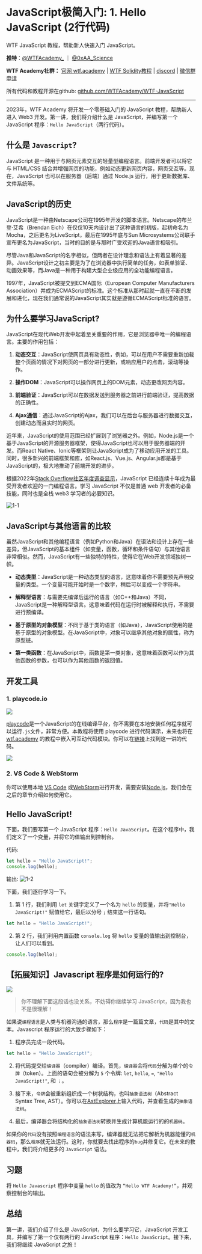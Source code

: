 # JavaScript极简入门: 1. Hello JavaScript (2行代码)

WTF JavaScript 教程，帮助新人快速入门 JavaScript。

**推特**：[@WTFAcademy_](https://twitter.com/WTFAcademy_) ｜ [@0xAA_Science](https://twitter.com/0xAA_Science)

**WTF Academy社群：** [官网 wtf.academy](https://wtf.academy) | [WTF Solidity教程](https://github.com/AmazingAng/WTFSolidity) | [discord](https://discord.gg/5akcruXrsk) | [微信群申请](https://docs.google.com/forms/d/e/1FAIpQLSe4KGT8Sh6sJ7hedQRuIYirOoZK_85miz3dw7vA1-YjodgJ-A/viewform?usp=sf_link)

所有代码和教程开源在github: [github.com/WTFAcademy/WTF-JavaScript](https://github.com/WTFAcademy/WTF-JavaScript)

-----

2023年，WTF Academy 将开发一个零基础入门的 JavaScript 教程，帮助新人进入 Web3 开发。第一讲，我们将介绍什么是 JavaScript，并编写第一个JavaScript 程序：`Hello JavaScript`（两行代码）。

## 什么是 `Javascript`?

JavaScript 是一种用于与网页元素交互的轻量型编程语言。前端开发者可以将它与 HTML/CSS 结合并增强网页的功能，例如动态更新网页内容，网页交互等。现在，JavaScript 也可以在服务器（后端）通过 Node.js 运行，用于更新数据库、文件系统等。

## JavaScript的历史

JavaScript是一种由Netscape公司在1995年开发的脚本语言。Netscape的布兰登·艾希（Brendan Eich）在仅仅10天内设计出了这种语言的初版，起初命名为Mocha，之后更名为LiveScript，最后在1995年底与Sun Microsystems公司联手宣布更名为JavaScript，当时的目的是与那时广受欢迎的Java语言相吸引。

尽管Java和JavaScript的名字相似，但两者在设计理念和语法上有着显著的差异。JavaScript设计之初主要是为了在浏览器中执行简单的任务，如表单验证、动画效果等，而Java是一种用于构建大型企业级应用的全功能编程语言。

1997年，JavaScript被提交到ECMA国际（European Computer Manufacturers Association）并成为ECMAScript的标准。这个标准从那时起就一直在不断的发展和进化，现在我们通常说的JavaScript其实就是遵循ECMAScript标准的语言。

## 为什么要学习JavaScript?

JavaScript在现代Web开发中起着至关重要的作用，它是浏览器中唯一的编程语言。主要的作用包括：

1. **动态交互**：JavaScript使网页具有动态性，例如，可以在用户不需要重新加载整个页面的情况下对网页的一部分进行更新，或响应用户的点击，滚动等操作。

2. **操作DOM**：JavaScript可以操作网页上的DOM元素，动态更改网页内容。

3. **前端验证**：JavaScript可以在数据发送到服务器之前进行前端验证，提高数据的正确性。

4. **Ajax通信**：通过JavaScript的Ajax，我们可以在后台与服务器进行数据交互，创建动态而且实时的网页。

近年来，JavaScript的使用范围已经扩展到了浏览器之外。例如，Node.js是一个基于JavaScript的开源服务器框架，使得JavaScript也可以用于服务器端的开发。而React Native、Ionic等框架则让JavaScript成为了移动应用开发的工具。同时，很多新兴的前端框架和库，如React.js、Vue.js、Angular.js都是基于JavaScript的，极大地推动了前端开发的进步。

根据2022年[Stack Overflow社区年度调查显示](https://survey.stackoverflow.co/2022/#most-popular-technologies-language)，JavaScript 已经连续十年成为最受开发者欢迎的一门编程语言。学习 JavaScript 不仅是普通 web 开发者的必备技能，同时也是全栈 web3 学习者的必要知识。

![1-1](./img/1-1.png)

## JavaScript与其他语言的比较

虽然JavaScript和其他编程语言（例如Python和Java）在语法和设计上存在一些差异，但JavaScript的基本组件（如变量，函数，循环和条件语句）与其他语言非常相似。然而，JavaScript有一些独特的特性，使得它在Web开发领域独树一帜。

- **动态类型**：JavaScript是一种动态类型的语言，这意味着你不需要预先声明变量的类型。一个变量可能开始时是一个数字，稍后可以变成一个字符串。

- **解释型语言**：与需要先编译后运行的语言（如C++和Java）不同，JavaScript是一种解释型语言。这意味着代码在运行时被解释和执行，不需要进行预编译。

- **基于原型的对象模型**：不同于基于类的语言（如Java），JavaScript使用的是基于原型的对象模型。在JavaScript中，对象可以继承其他对象的属性，称为原型链。

- **第一类函数**：在JavaScript中，函数是第一类对象，这意味着函数可以作为其他函数的参数，也可以作为其他函数的返回值。

## 开发工具

### 1. playcode.io

![](./img/1-2.png)

[playcode](https://playcode.io/)是一个JavaScript的在线编译平台，你不需要在本地安装任何程序就可以运行`.js`文件，非常方便。本教程将使用 playcode 进行代码演示，未来也将在 [wtf.academy](https://wtf.academy) 的教程中嵌入可互动代码模块。你可以在[链接](https://playcode.io/1051873)上找到这一讲的代码。

![](./img/1-3.png)

### 2. VS Code & WebStorm

你可以使用本地 [VS Code](https://code.visualstudio.com/download) 或[WebStorm](https://www.jetbrains.com/webstorm/)进行开发，需要安装[Node.js](https://nodejs.org/zh-cn/download/)，我们会在之后的章节介绍如何使用它。

## Hello JavaScript!

下面，我们要写第一个 JavaScript 程序：`Hello JavaScript`。在这个程序中，我们定义了一个变量，并将它的值输出到控制台。

代码:

```js
let hello = "Hello JavaScript!";
console.log(hello);
```

输出: 
![1-2](./img/1-4.png)

下面，我们逐行学习一下。

1. 第 1 行，我们利用 `let` 关键字定义了一个名为 `hello` 的变量，并将`"Hello JavaScript!"` 赋值给它，最后以分号 `;` 结束这一行语句。

  ```js
  let hello = "Hello JavaScript!";
  ```

2. 第 2 行，我们利用内置函数 `console.log` 将 `hello` 变量的值输出到控制台，让人们可以看到。

  ```js
  console.log(hello);
  ```

## 【拓展知识】Javascript 程序是如何运行的?

![](./img/1-5.png)

> 你不理解下面这段话也没关系，不妨碍你继续学习 JavaScript，因为我也不是很理解！

如果说`编程语言`是人类与机器沟通的语言，那么`程序`是一篇篇文章，`代码`是其中的文本。Javascript 程序运行的大致步骤如下：

1. 程序员完成一段代码。
  ```js
  let hello = "Hello JavaScript!";
  ```
2. 将代码提交给`编译器`（compiler）编译。首先，`编译器`会将`代码`分解为单个的`令牌`（token）。上面的语句会被分解为 `5` 个令牌: `let`, `hello`, `=`, `"Hello JavaScript!"`, 和 `；`。

3. 接下来，`令牌`会被重新组织成一个树状结构，也叫`抽象语法树`（Abstract Syntax Tree, AST）。你可以在[AstExplorer](https://astexplorer.net/)上输入代码，并查看生成的`抽象语法树`。

4. 最后，编译器会将结构化的`抽象语法树`转换并生成计算机能运行的的`机器码`。

如果你的`代码`没有按照`编程语言`的语法来写，编译器就无法把它解析为机器能懂的`机器码`，那么`程序`就无法运行。这时，你就要去找出程序的`bug`并修复它。在未来的教程中，我们将介绍更多的 `JavaScript` 语法。

## 习题

将 `Hello Javascript` 程序中变量 `hello` 的值改为 `“Hello WTF Academy!”`，并观察控制台的输出。

## 总结

第一讲，我们介绍了什么是 JavaScript，为什么要学习它，JavaScript 开发工具，并编写了第一个仅有两行的 JavaScript 程序：`Hello JavaScript`。接下来，我们将继续 JavaScript 之旅！

